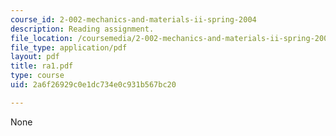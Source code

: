 ```yaml
---
course_id: 2-002-mechanics-and-materials-ii-spring-2004
description: Reading assignment.
file_location: /coursemedia/2-002-mechanics-and-materials-ii-spring-2004/2a6f26929c0e1dc734e0c931b567bc20_ra1.pdf
file_type: application/pdf
layout: pdf
title: ra1.pdf
type: course
uid: 2a6f26929c0e1dc734e0c931b567bc20

---
```

None